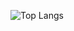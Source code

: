 ![Top Langs](https://github-readme-stats.vercel.app/api/top-langs/?username=LuizBlume&theme=tokyonight)
